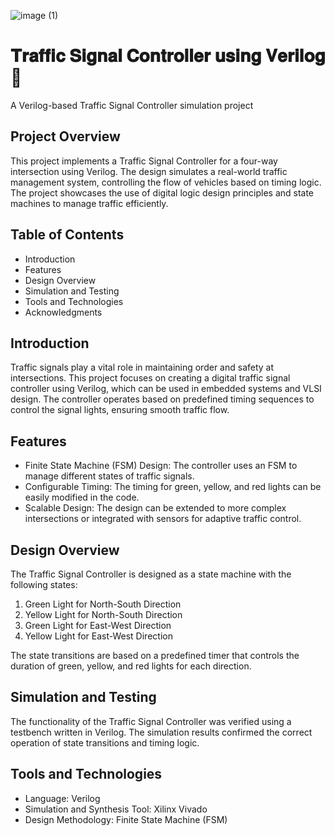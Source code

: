 
![image (1)](https://github.com/user-attachments/assets/ab416e10-2234-4536-a551-921e419a03ba)

# **𝐓𝐫𝐚𝐟𝐟𝐢𝐜 𝐒𝐢𝐠𝐧𝐚𝐥 𝐂𝐨𝐧𝐭𝐫𝐨𝐥𝐥𝐞𝐫 𝐮𝐬𝐢𝐧𝐠 𝐕𝐞𝐫𝐢𝐥𝐨𝐠** 🚦

A Verilog-based Traffic Signal Controller simulation project
## Project Overview
This project implements a Traffic Signal Controller for a four-way intersection using Verilog. The design simulates a real-world traffic management system, controlling the flow of vehicles based on timing logic. The project showcases the use of digital logic design principles and state machines to manage traffic efficiently.

## Table of Contents
- Introduction
- Features
- Design Overview
- Simulation and Testing
- Tools and Technologies
- Acknowledgments
  

## Introduction
Traffic signals play a vital role in maintaining order and safety at intersections. This project focuses on creating a digital traffic signal controller using Verilog, which can be used in embedded systems and VLSI design. The controller operates based on predefined timing sequences to control the signal lights, ensuring smooth traffic flow.

## Features
- Finite State Machine (FSM) Design: The controller uses an FSM to manage different states of traffic signals.
- Configurable Timing: The timing for green, yellow, and red lights can be easily modified in the code.
- Scalable Design: The design can be extended to more complex intersections or integrated with sensors for adaptive traffic control.

## Design Overview
The Traffic Signal Controller is designed as a state machine with the following states:

1. Green Light for North-South Direction
2. Yellow Light for North-South Direction
3. Green Light for East-West Direction
4. Yellow Light for East-West Direction
   
The state transitions are based on a predefined timer that controls the duration of green, yellow, and red lights for each direction.

## Simulation and Testing
The functionality of the Traffic Signal Controller was verified using a testbench written in Verilog. The simulation results confirmed the correct operation of state transitions and timing logic.

## Tools and Technologies
- Language: Verilog
- Simulation and Synthesis Tool: Xilinx Vivado
- Design Methodology: Finite State Machine (FSM)


